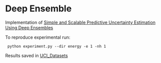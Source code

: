 # Deep Ensemble

Implementation of [Simple and Scalable Predictive Uncertainty Estimation Using Deep Ensembles](https://proceedings.neurips.cc/paper/2017/file/9ef2ed4b7fd2c810847ffa5fa85bce38-Paper.pdf) 

To reproduce experimental run:

``` python experiment.py --dir energy -e 1 -nh 1``` 

Results saved in [UCI_Datasets](https://github.com/evwalz/easyuq/tree/main/ML_example/deep_ens/UCI_Datasets)
